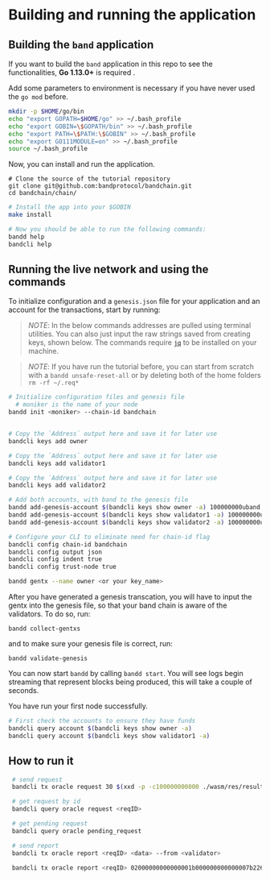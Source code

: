 # Building and running the application    

## Building the `band` application

If you want to build the `band` application in this repo to see the functionalities, **Go 1.13.0+** is required .

Add some parameters to environment is necessary if you have never used the `go mod` before.

```bash
mkdir -p $HOME/go/bin
echo "export GOPATH=$HOME/go" >> ~/.bash_profile
echo "export GOBIN=\$GOPATH/bin" >> ~/.bash_profile
echo "export PATH=\$PATH:\$GOBIN" >> ~/.bash_profile
echo "export GO111MODULE=on" >> ~/.bash_profile
source ~/.bash_profile
```

Now, you can install and run the application.

```
# Clone the source of the tutorial repository
git clone git@github.com:bandprotocol/bandchain.git
cd bandchain/chain/
```

```bash
# Install the app into your $GOBIN
make install

# Now you should be able to run the following commands:
bandd help
bandcli help
```

## Running the live network and using the commands

To initialize configuration and a `genesis.json` file for your application and an account for the transactions, start by running:

> _*NOTE*_: In the below commands addresses are pulled using terminal utilities. You can also just input the raw strings saved from creating keys, shown below. The commands require [`jq`](https://stedolan.github.io/jq/download/) to be installed on your machine.

> _*NOTE*_: If you have run the tutorial before, you can start from scratch with a `bandd unsafe-reset-all` or by deleting both of the home folders `rm -rf ~/.req*`

```bash
# Initialize configuration files and genesis file
  # moniker is the name of your node
bandd init <moniker> --chain-id bandchain


# Copy the `Address` output here and save it for later use
bandcli keys add owner

# Copy the `Address` output here and save it for later use
bandcli keys add validator1

# Copy the `Address` output here and save it for later use
bandcli keys add validator2

# Add both accounts, with band to the genesis file
bandd add-genesis-account $(bandcli keys show owner -a) 100000000uband
bandd add-genesis-account $(bandcli keys show validator1 -a) 100000000uband
bandd add-genesis-account $(bandcli keys show validator2 -a) 100000000uband

# Configure your CLI to eliminate need for chain-id flag
bandcli config chain-id bandchain
bandcli config output json
bandcli config indent true
bandcli config trust-node true

bandd gentx --name owner <or your key_name>
```

After you have generated a genesis transcation, you will have to input the gentx into the genesis file, so that your band chain is aware of the validators. To do so, run:

`bandd collect-gentxs`

and to make sure your genesis file is correct, run:

`bandd validate-genesis`

You can now start `bandd` by calling `bandd start`. You will see logs begin streaming that represent blocks being produced, this will take a couple of seconds.

You have run your first node successfully.

```bash
# First check the accounts to ensure they have funds
bandcli query account $(bandcli keys show owner -a)
bandcli query account $(bandcli keys show validator1 -a)
```

## How to run it

```bash
 # send request
 bandcli tx oracle request 30 $(xxd -p -c100000000000 ./wasm/res/result.wasm) --from owner --gas 10000000

 # get request by id
 bandcli query oracle request <reqID>

 # get pending request
 bandcli query oracle pending_request

 # send report
 bandcli tx oracle report <reqID> <data> --from <validator>

 bandcli tx oracle report <reqID> 02000000000000001b000000000000007b22626974636f696e223a7b22757364223a373436392e34397d7d0f000000000000007b22555344223a373531302e32317d --from owner
```
